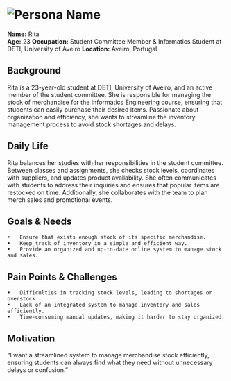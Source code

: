 # ![Persona Name](personas/persona1.jpeg)  
**Name:** Rita  
**Age:** 23 
**Occupation:** Student Committee Member & Informatics Student at DETI, University of Aveiro 
**Location:** Aveiro, Portugal 

## Background  
Rita is a 23-year-old student at DETI, University of Aveiro, and an active member of the student committee. She is responsible for managing the stock of merchandise for the Informatics Engineering course, ensuring that students can easily purchase their desired items. Passionate about organization and efficiency, she wants to streamline the inventory management process to avoid stock shortages and delays.

## Daily Life  
Rita balances her studies with her responsibilities in the student committee. Between classes and assignments, she checks stock levels, coordinates with suppliers, and updates product availability. She often communicates with students to address their inquiries and ensures that popular items are restocked on time. Additionally, she collaborates with the team to plan merch sales and promotional events.

## Goals & Needs  
	•	Ensure that exists enough stock of its specific merchandise.
	•	Keep track of inventory in a simple and efficient way.
	•	Provide an organized and up-to-date online system to manage stock and sales.

## Pain Points & Challenges  
	•   Difficulties in tracking stock levels, leading to shortages or overstock.
	•	Lack of an integrated system to manage inventory and sales efficiently.
	•	Time-consuming manual updates, making it harder to stay organized.

## Motivation  
“I want a streamlined system to manage merchandise stock efficiently, ensuring students can always find what they need without unnecessary delays or confusion.”